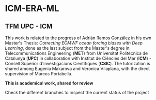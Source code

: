 # ICM-ERA-ML

## TFM UPC - ICM
This work is related to the progress of Adrián Ramos González in his own Master's Thesis: *Correcting ECMWF ocean forcing biases with Deep Learning*, done as the last subject from the Master's degree in Telecommunications Engineering (**MET**) from Universitat Politècnica de Catalunya (**UPC**) in collaboration with Institut de Ciències del Mar (**ICM**) - Consell Superior d'Investigacions Científiques (**CSIC**). The tutorization is shared among Eugenia Makarova and Veronica Vilaplana, with the direct supervision of Marcos Portabella. 

__This is academical work, shared for review__

Check the different branches to inspect the current status of the project
